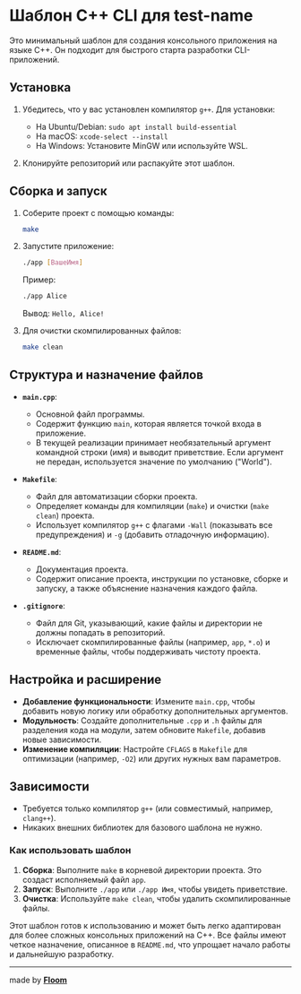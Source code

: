 # Шаблон C++ CLI для test-name

Это минимальный шаблон для создания консольного приложения на языке C++. Он подходит для быстрого старта разработки CLI-приложений.

## Установка

1. Убедитесь, что у вас установлен компилятор `g++`. Для установки:
   - На Ubuntu/Debian: `sudo apt install build-essential`
   - На macOS: `xcode-select --install`
   - На Windows: Установите MinGW или используйте WSL.

2. Клонируйте репозиторий или распакуйте этот шаблон.

## Сборка и запуск

1. Соберите проект с помощью команды:
   ```bash
   make
   ```

2. Запустите приложение:
   ```bash
   ./app [ВашеИмя]
   ```

   Пример:
   ```bash
   ./app Alice
   ```
   Вывод: `Hello, Alice!`

3. Для очистки скомпилированных файлов:
   ```bash
   make clean
   ```

## Структура и назначение файлов

- **`main.cpp`**:
  - Основной файл программы.
  - Содержит функцию `main`, которая является точкой входа в приложение.
  - В текущей реализации принимает необязательный аргумент командной строки (имя) и выводит приветствие. Если аргумент не передан, используется значение по умолчанию ("World").

- **`Makefile`**:
  - Файл для автоматизации сборки проекта.
  - Определяет команды для компиляции (`make`) и очистки (`make clean`) проекта.
  - Использует компилятор `g++` с флагами `-Wall` (показывать все предупреждения) и `-g` (добавить отладочную информацию).

- **`README.md`**:
  - Документация проекта.
  - Содержит описание проекта, инструкции по установке, сборке и запуску, а также объяснение назначения каждого файла.

- **`.gitignore`**:
  - Файл для Git, указывающий, какие файлы и директории не должны попадать в репозиторий.
  - Исключает скомпилированные файлы (например, `app`, `*.o`) и временные файлы, чтобы поддерживать чистоту проекта.

## Настройка и расширение

- **Добавление функциональности**: Измените `main.cpp`, чтобы добавить новую логику или обработку дополнительных аргументов.
- **Модульность**: Создайте дополнительные `.cpp` и `.h` файлы для разделения кода на модули, затем обновите `Makefile`, добавив новые зависимости.
- **Изменение компиляции**: Настройте `CFLAGS` в `Makefile` для оптимизации (например, `-O2`) или других нужных вам параметров.

## Зависимости

- Требуется только компилятор `g++` (или совместимый, например, `clang++`).
- Никаких внешних библиотек для базового шаблона не нужно.


### Как использовать шаблон

1. **Сборка**: Выполните `make` в корневой директории проекта. Это создаст исполняемый файл `app`.
2. **Запуск**: Выполните `./app` или `./app Имя`, чтобы увидеть приветствие.
3. **Очистка**: Используйте `make clean`, чтобы удалить скомпилированные файлы.

Этот шаблон готов к использованию и может быть легко адаптирован для более сложных консольных приложений на C++. Все файлы имеют четкое назначение, описанное в `README.md`, что упрощает начало работы и дальнейшую разработку.


---
made by [**Floom**](https://github.com/Floom1)